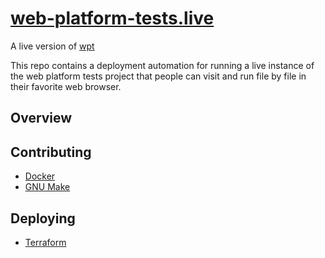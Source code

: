 # [web-platform-tests.live](http://web-platform-tests.live)

A live version of [wpt](https://github.com/web-platform-tests/wpt)

This repo contains a deployment automation for running a live instance of the
web platform tests project that people can visit and run file by file in their
favorite web browser.

## Overview

## Contributing

- [Docker](https://www.docker.com/)
- [GNU Make](https://www.gnu.org/software/make/)

## Deploying

- [Terraform](https://www.terraform.io/)
